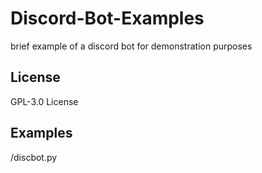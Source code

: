 # Discord-Bot-Examples
brief example of a discord bot for demonstration purposes

## License
GPL-3.0 License

## Examples
/discbot.py

